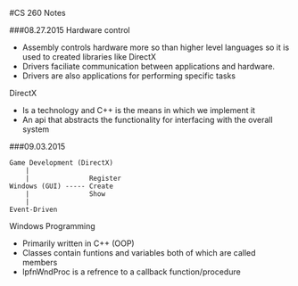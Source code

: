 #CS 260 Notes

###08.27.2015
Hardware control
- Assembly controls hardware more so than higher level languages so it is used to created libraries like DirectX
- Drivers faciliate communication between applications and hardware.
- Drivers are also applications for performing specific tasks

DirectX
- Is a technology and C++ is the means in which we implement it
- An api that abstracts the functionality for interfacing with the overall system

###09.03.2015
```
Game Development (DirectX)
    |
    |               Register
Windows (GUI) ----- Create
    |               Show
    |
Event-Driven
```
Windows Programming
- Primarily written in C++ (OOP)
- Classes contain funtions and variables both of which are called members
- lpfnWndProc is a refrence to a callback function/procedure

